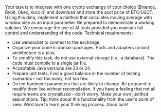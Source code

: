 Your task is to integrate with one crypto exchange of your choice (Binance, Bybit, Okex,
Kucoin) and download and store the spot price of BTC/USDT. Using this data,
implement a method that calculates moving average with window size as an input
parameter. Be prepared to demonstrate a working solution. We encourage the use of AI
tools provided you maintain full control and understanding of the code.
Technical requirements:
- Use websocket to connect to the exchange.
- Organize your code in domain packages. Ports and adapters (onion)
architecture is a plus.
- To simplify this task, do not use external storage (i.e., a database). The code
must compile to a single jar file.
- Acceptable Java versions are 23 or 24.
- Prepare unit tests. Find a good balance in the number of testing scenarios –
not too many, not too few.
- Do not hardcode parameters that are likely to change. Be prepared to modify
them live without recompilation.
If you have a feeling that not all requirements are crystallized – don’t worry. Make your
own justified assumptions. Tip: think about this functionality from the user’s point of
view. We’d love to learn your thinking process. Good luck!
